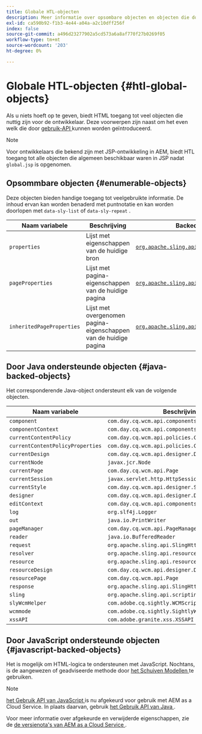 ```yaml
---
title: Globale HTL-objecten
description: Meer informatie over opsombare objecten en objecten die door Java worden ondersteund, vindt u in HTML.
exl-id: ca590b92-f1b3-4e44-a04a-a2c10dff256f
index: false
source-git-commit: a496d23277902a5cd573a6a8af770f27b0269f05
workflow-type: tm+mt
source-wordcount: '203'
ht-degree: 0%

---
```



# Globale HTL-objecten {#htl-global-objects}

Als u niets hoeft op te geven, biedt HTML toegang tot veel objecten die nuttig zijn voor de ontwikkelaar. Deze voorwerpen zijn naast om het even welk die door [ gebruik-API ](java-use-api.md) kunnen worden geïntroduceerd.

>[!NOTE]
>
>Voor ontwikkelaars die bekend zijn met JSP-ontwikkeling in AEM, biedt HTL toegang tot alle objecten die algemeen beschikbaar waren in JSP nadat `global.jsp` is opgenomen.

## Opsommbare objecten {#enumerable-objects}

Deze objecten bieden handige toegang tot veelgebruikte informatie. De inhoud ervan kan worden benaderd met puntnotatie en kan worden doorlopen met `data-sly-list` of `data-sly-repeat` .

| Naam variabele | Beschrijving | Backed door |
|--- |--- |--- |
| `properties` | Lijst met eigenschappen van de huidige bron | [`org.apache.sling.api.resource.ValueMap`](https://developer.adobe.com/experience-manager/reference-materials/6-5/javadoc/org/apache/sling/api/resource/ValueMap.html) |
| `pageProperties` | Lijst met pagina-eigenschappen van de huidige pagina | [`org.apache.sling.api.resource.ValueMap`](https://developer.adobe.com/experience-manager/reference-materials/6-5/javadoc/org/apache/sling/api/resource/ValueMap.html) |
| `inheritedPageProperties` | Lijst met overgenomen pagina-eigenschappen van de huidige pagina | [`org.apache.sling.api.resource.ValueMap`](https://developer.adobe.com/experience-manager/reference-materials/6-5/javadoc/org/apache/sling/api/resource/ValueMap.html) |

## Door Java ondersteunde objecten {#java-backed-objects}

Het corresponderende Java-object ondersteunt elk van de volgende objecten.

| Naam variabele | Beschrijving |
|---|---|
| `component` | `com.day.cq.wcm.api.components.Component` |
| `componentContext` | `com.day.cq.wcm.api.components.ComponentContext` |
| `currentContentPolicy` | `com.day.cq.wcm.api.policies.ContentPolicy` |
| `currentContentPolicyProperties` | `com.day.cq.wcm.api.policies.ContentPolicy` |
| `currentDesign` | `com.day.cq.wcm.api.designer.Design` |
| `currentNode` | `javax.jcr.Node` |
| `currentPage` | `com.day.cq.wcm.api.Page` |
| `currentSession` | `javax.servlet.http.HttpSession` |
| `currentStyle` | `com.day.cq.wcm.api.designer.Style` |
| `designer` | `com.day.cq.wcm.api.designer.Designer` |
| `editContext` | `com.day.cq.wcm.api.components.EditContext` |
| `log` | `org.slf4j.Logger` |
| `out` | `java.io.PrintWriter` |
| `pageManager` | `com.day.cq.wcm.api.PageManager` |
| `reader` | `java.io.BufferedReader` |
| `request` | `org.apache.sling.api.SlingHttpServletRequest` |
| `resolver` | `org.apache.sling.api.resource.ResourceResolver` |
| `resource` | `org.apache.sling.api.resource.Resource` |
| `resourceDesign` | `com.day.cq.wcm.api.designer.Design` |
| `resourcePage` | `com.day.cq.wcm.api.Page` |
| `response` | `org.apache.sling.api.SlingHttpServletResponse` |
| `sling` | `org.apache.sling.api.scripting.SlingScriptHelper` |
| `slyWcmHelper` | `com.adobe.cq.sightly.WCMScriptHelper` |
| `wcmmode` | `com.adobe.cq.sightly.SightlyWCMMode` |
| `xssAPI` | `com.adobe.granite.xss.XSSAPI` |

## Door JavaScript ondersteunde objecten {#javascript-backed-objects}

Het is mogelijk om HTML-logica te ondersteunen met JavaScript. Nochtans, is de aangewezen of geadviseerde methode door [ het Schuiven Modellen ](https://sling.apache.org/documentation/bundles/models.html) te gebruiken.

>[!NOTE]
>
>[ het Gebruik API van JavaScript ](https://github.com/adobe/htl-spec/blob/master/SPECIFICATION.md#42-javascript-use-api) is nu afgekeurd voor gebruik met AEM as a Cloud Service. In plaats daarvan, gebruik [ het Gebruik API van Java ](https://experienceleague.adobe.com/en/docs/experience-manager-htl/content/java-use-api).
>
>Voor meer informatie over afgekeurde en verwijderde eigenschappen, zie de [ de versienota&#39;s van AEM as a Cloud Service ](https://experienceleague.adobe.com/en/docs/experience-manager-cloud-service/content/release-notes/deprecated-removed-features).
